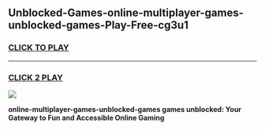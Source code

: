 
## Unblocked-Games-online-multiplayer-games-unblocked-games-Play-Free-cg3u1
<h3>
<a href="https://premium76.site?title=online-multiplayer-games-unblocked-games&ref=23A">CLICK TO PLAY</a></h3>
<hr>

<h3>
<a href="https://premium76.site?title=online-multiplayer-games-unblocked-games&ref=23A">CLICK 2 PLAY</a>
  
</h3>

<a href="https://premium76.site?title=online-multiplayer-games-unblocked-games&ref=23A"><img src="https://clearcache.store/games.png"></a>


**online-multiplayer-games-unblocked-games games unblocked: Your Gateway to Fun and Accessible Online Gaming**
